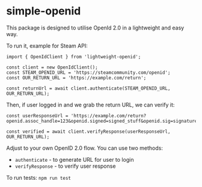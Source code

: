 # simple-openid

This package is designed to utilise OpenId 2.0 in a lightweight and easy way.

To run it, example for Steam API:

```
import { OpenIdClient } from 'lightweight-openid';

const client = new OpenIdClient();
const STEAM_OPENID_URL = 'https://steamcommunity.com/openid';
const OUR_RETURN_URL = 'https://example.com/return';

const returnUrl = await client.authenticate(STEAM_OPENID_URL, OUR_RETURN_URL);
```

Then, if user logged in and we grab the return URL, we can verify it:

```
const userResponseUrl = 'https://example.com/return?openid.assoc_handle=123&openid.signed=signed_stuff&openid.sig=signature&openid.ns=http%3A%2F%2Fspecs.openid.net%2Fauth%2F2.0&openid.mode=id_res&openid.op_endpoint=https%3A%2F%2Fsteamcommunity.com%2Fopenid%2Flogin&openid.claimed_id=https%3A%2F%2Fsteamcommunity.com%2Fopenid%2Fid%2F12345678912345678&openid.identity=https%3A%2F%2Fsteamcommunity.com%2Fopenid%2Fid%2F12345678912345678&openid.return_to=https%3A%2F%2Fexample.com%2Freturn&openid.response_nonce=nonce&openid.assoc_handle=123&openid.signed=signed_stuff&openid.sig=signature';

const verified = await client.verifyResponse(userResponseUrl, OUR_RETURN_URL);
```

Adjust to your own OpenID 2.0 flow. You can use two methods:
* `authenticate` - to generate URL for user to login
* `verifyResponse` - to verify user response

To run tests:
```npm run test```
